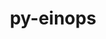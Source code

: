 ---
title: "py-einops"
layout: cache
categories: [package, develop]
meta: {"versions": ["0.3.2", "0.5.0", "0.6.0", "0.6.1"], "compilers": ["apple-clang@=14.0.0", "apple-clang@=14.0.3", "gcc@=11.3.0", "gcc@=7.3.1"], "oss": ["amzn2", "ubuntu22.04", "ventura"], "platforms": ["darwin", "linux"], "targets": ["aarch64", "ivybridge", "x86_64_v3"], "stacks": ["ml-darwin-aarch64-mps", "ml-linux-x86_64-cpu", "ml-linux-x86_64-cuda", "root"], "num_specs": 36, "num_specs_by_stack": {"root": 36, "ml-darwin-aarch64-mps": 12, "ml-linux-x86_64-cuda": 11, "ml-linux-x86_64-cpu": 11}}
spec_details: [{"hash": "se6jzbarm6egl2nvt2bjq3rox4fans3r", "compiler": "apple-clang@=14.0.0", "versions": ["0.6.1"], "os": "ventura", "platform": "darwin", "target": "aarch64", "variants": ["build_system=python_pip"], "stacks": ["root", "ml-darwin-aarch64-mps"], "size": "-", "tarball": "https://binaries.spack.io/develop/build_cache/darwin-ventura-aarch64/apple-clang-14.0.0/py-einops-0.6.1/darwin-ventura-aarch64-apple-clang-14.0.0-py-einops-0.6.1-se6jzbarm6egl2nvt2bjq3rox4fans3r.spack"}, {"hash": "h7mif6uusrpxc3jftd5fut24cvdawwmo", "compiler": "apple-clang@=14.0.0", "versions": ["0.6.1"], "os": "ventura", "platform": "darwin", "target": "aarch64", "variants": ["build_system=python_pip"], "stacks": ["root", "ml-darwin-aarch64-mps"], "size": "-", "tarball": "https://binaries.spack.io/develop/build_cache/darwin-ventura-aarch64/apple-clang-14.0.0/py-einops-0.6.1/darwin-ventura-aarch64-apple-clang-14.0.0-py-einops-0.6.1-h7mif6uusrpxc3jftd5fut24cvdawwmo.spack"}, {"hash": "cylarnycm6haadp3c2w4ygs635c4w4mx", "compiler": "apple-clang@=14.0.0", "versions": ["0.6.1"], "os": "ventura", "platform": "darwin", "target": "aarch64", "variants": ["build_system=python_pip"], "stacks": ["root", "ml-darwin-aarch64-mps"], "size": "-", "tarball": "https://binaries.spack.io/develop/build_cache/darwin-ventura-aarch64/apple-clang-14.0.0/py-einops-0.6.1/darwin-ventura-aarch64-apple-clang-14.0.0-py-einops-0.6.1-cylarnycm6haadp3c2w4ygs635c4w4mx.spack"}, {"hash": "yfrqjloihzr2asarsarii47wd3ojoltz", "compiler": "apple-clang@=14.0.0", "versions": ["0.6.1"], "os": "ventura", "platform": "darwin", "target": "aarch64", "variants": ["build_system=python_pip"], "stacks": ["root", "ml-darwin-aarch64-mps"], "size": "-", "tarball": "https://binaries.spack.io/develop/build_cache/darwin-ventura-aarch64/apple-clang-14.0.0/py-einops-0.6.1/darwin-ventura-aarch64-apple-clang-14.0.0-py-einops-0.6.1-yfrqjloihzr2asarsarii47wd3ojoltz.spack"}, {"hash": "zs2bfm4nrlf34vo3ydpfs4ppbulzij7p", "compiler": "apple-clang@=14.0.0", "versions": ["0.6.1"], "os": "ventura", "platform": "darwin", "target": "aarch64", "variants": ["build_system=python_pip"], "stacks": ["root", "ml-darwin-aarch64-mps"], "size": "-", "tarball": "https://binaries.spack.io/develop/build_cache/darwin-ventura-aarch64/apple-clang-14.0.0/py-einops-0.6.1/darwin-ventura-aarch64-apple-clang-14.0.0-py-einops-0.6.1-zs2bfm4nrlf34vo3ydpfs4ppbulzij7p.spack"}, {"hash": "c3mwwx652fc6afkajk6mtsvqzvdrxtk4", "compiler": "apple-clang@=14.0.0", "versions": ["0.6.1"], "os": "ventura", "platform": "darwin", "target": "aarch64", "variants": ["build_system=python_pip"], "stacks": ["root", "ml-darwin-aarch64-mps"], "size": "-", "tarball": "https://binaries.spack.io/develop/build_cache/darwin-ventura-aarch64/apple-clang-14.0.0/py-einops-0.6.1/darwin-ventura-aarch64-apple-clang-14.0.0-py-einops-0.6.1-c3mwwx652fc6afkajk6mtsvqzvdrxtk4.spack"}, {"hash": "uohqpycnji5vowegub4ffg7vfcsgzmd2", "compiler": "apple-clang@=14.0.0", "versions": ["0.6.1"], "os": "ventura", "platform": "darwin", "target": "aarch64", "variants": ["build_system=python_pip"], "stacks": ["root", "ml-darwin-aarch64-mps"], "size": "-", "tarball": "https://binaries.spack.io/develop/build_cache/darwin-ventura-aarch64/apple-clang-14.0.0/py-einops-0.6.1/darwin-ventura-aarch64-apple-clang-14.0.0-py-einops-0.6.1-uohqpycnji5vowegub4ffg7vfcsgzmd2.spack"}, {"hash": "xktnhzovq4ilagwvataqfcgsbuwpodav", "compiler": "apple-clang@=14.0.0", "versions": ["0.6.1"], "os": "ventura", "platform": "darwin", "target": "aarch64", "variants": ["build_system=python_pip"], "stacks": ["root", "ml-darwin-aarch64-mps"], "size": "-", "tarball": "https://binaries.spack.io/develop/build_cache/darwin-ventura-aarch64/apple-clang-14.0.0/py-einops-0.6.1/darwin-ventura-aarch64-apple-clang-14.0.0-py-einops-0.6.1-xktnhzovq4ilagwvataqfcgsbuwpodav.spack"}, {"hash": "gjwsgw6nkq7erm6u3i4e3qeqed7vnnp7", "compiler": "apple-clang@=14.0.0", "versions": ["0.6.1"], "os": "ventura", "platform": "darwin", "target": "aarch64", "variants": ["build_system=python_pip"], "stacks": ["root", "ml-darwin-aarch64-mps"], "size": "-", "tarball": "https://binaries.spack.io/develop/build_cache/darwin-ventura-aarch64/apple-clang-14.0.0/py-einops-0.6.1/darwin-ventura-aarch64-apple-clang-14.0.0-py-einops-0.6.1-gjwsgw6nkq7erm6u3i4e3qeqed7vnnp7.spack"}, {"hash": "ci5payastvl6wmjpvnxxxy5ho5xedeki", "compiler": "apple-clang@=14.0.3", "versions": ["0.6.1"], "os": "ventura", "platform": "darwin", "target": "aarch64", "variants": ["build_system=python_pip"], "stacks": ["root", "ml-darwin-aarch64-mps"], "size": "-", "tarball": "https://binaries.spack.io/develop/build_cache/darwin-ventura-aarch64/apple-clang-14.0.3/py-einops-0.6.1/darwin-ventura-aarch64-apple-clang-14.0.3-py-einops-0.6.1-ci5payastvl6wmjpvnxxxy5ho5xedeki.spack"}, {"hash": "sw47xy62cfq2u34t3q27w4xsbtorcpfm", "compiler": "apple-clang@=14.0.3", "versions": ["0.6.1"], "os": "ventura", "platform": "darwin", "target": "aarch64", "variants": ["build_system=python_pip"], "stacks": ["root", "ml-darwin-aarch64-mps"], "size": "-", "tarball": "https://binaries.spack.io/develop/build_cache/darwin-ventura-aarch64/apple-clang-14.0.3/py-einops-0.6.1/darwin-ventura-aarch64-apple-clang-14.0.3-py-einops-0.6.1-sw47xy62cfq2u34t3q27w4xsbtorcpfm.spack"}, {"hash": "trbx25cxzx7enjgexyzvt7t3yeeslucu", "compiler": "apple-clang@=14.0.3", "versions": ["0.6.1"], "os": "ventura", "platform": "darwin", "target": "aarch64", "variants": ["build_system=python_pip"], "stacks": ["root", "ml-darwin-aarch64-mps"], "size": "-", "tarball": "https://binaries.spack.io/develop/build_cache/darwin-ventura-aarch64/apple-clang-14.0.3/py-einops-0.6.1/darwin-ventura-aarch64-apple-clang-14.0.3-py-einops-0.6.1-trbx25cxzx7enjgexyzvt7t3yeeslucu.spack"}, {"hash": "6ye4rhqebnvhsbpfjgp26nhu225x5k5c", "compiler": "gcc@=7.3.1", "versions": ["0.3.2"], "os": "amzn2", "platform": "linux", "target": "ivybridge", "variants": ["build_system=python_pip"], "stacks": ["root"], "size": "-", "tarball": "https://binaries.spack.io/develop/build_cache/linux-amzn2-ivybridge/gcc-7.3.1/py-einops-0.3.2/linux-amzn2-ivybridge-gcc-7.3.1-py-einops-0.3.2-6ye4rhqebnvhsbpfjgp26nhu225x5k5c.spack"}, {"hash": "szqxuuvfvsj3vsey36hpdakp6euiayqw", "compiler": "gcc@=7.3.1", "versions": ["0.6.0"], "os": "amzn2", "platform": "linux", "target": "ivybridge", "variants": ["build_system=python_pip"], "stacks": ["root"], "size": "-", "tarball": "https://binaries.spack.io/develop/build_cache/linux-amzn2-ivybridge/gcc-7.3.1/py-einops-0.6.0/linux-amzn2-ivybridge-gcc-7.3.1-py-einops-0.6.0-szqxuuvfvsj3vsey36hpdakp6euiayqw.spack"}, {"hash": "2i5owjexijo4x24r4ofzygyq45cla7a5", "compiler": "gcc@=7.3.1", "versions": ["0.6.0"], "os": "amzn2", "platform": "linux", "target": "ivybridge", "variants": ["build_system=python_pip"], "stacks": ["root"], "size": "-", "tarball": "https://binaries.spack.io/develop/build_cache/linux-amzn2-ivybridge/gcc-7.3.1/py-einops-0.6.0/linux-amzn2-ivybridge-gcc-7.3.1-py-einops-0.6.0-2i5owjexijo4x24r4ofzygyq45cla7a5.spack"}, {"hash": "fasagrwf6mig5vbh2nl4eyohbjpl37kj", "compiler": "gcc@=7.3.1", "versions": ["0.3.2"], "os": "amzn2", "platform": "linux", "target": "ivybridge", "variants": ["build_system=python_pip"], "stacks": ["root"], "size": "-", "tarball": "https://binaries.spack.io/develop/build_cache/linux-amzn2-ivybridge/gcc-7.3.1/py-einops-0.3.2/linux-amzn2-ivybridge-gcc-7.3.1-py-einops-0.3.2-fasagrwf6mig5vbh2nl4eyohbjpl37kj.spack"}, {"hash": "ynpidsd7qaq5asrof32omnrjtmk2ssau", "compiler": "gcc@=7.3.1", "versions": ["0.3.2"], "os": "amzn2", "platform": "linux", "target": "x86_64_v3", "variants": [], "stacks": ["root"], "size": "-", "tarball": "https://binaries.spack.io/develop/build_cache/linux-amzn2-x86_64_v3/gcc-7.3.1/py-einops-0.3.2/linux-amzn2-x86_64_v3-gcc-7.3.1-py-einops-0.3.2-ynpidsd7qaq5asrof32omnrjtmk2ssau.spack"}, {"hash": "3b5cei7yroqcyaphfux4j6r7drig5prx", "compiler": "gcc@=7.3.1", "versions": ["0.3.2"], "os": "amzn2", "platform": "linux", "target": "x86_64_v3", "variants": ["build_system=python_pip"], "stacks": ["root"], "size": "-", "tarball": "https://binaries.spack.io/develop/build_cache/linux-amzn2-x86_64_v3/gcc-7.3.1/py-einops-0.3.2/linux-amzn2-x86_64_v3-gcc-7.3.1-py-einops-0.3.2-3b5cei7yroqcyaphfux4j6r7drig5prx.spack"}, {"hash": "rwd72muftjssqh6e4fblnti5ft5hnwwf", "compiler": "gcc@=7.3.1", "versions": ["0.5.0"], "os": "amzn2", "platform": "linux", "target": "x86_64_v3", "variants": [], "stacks": ["root"], "size": "-", "tarball": "https://binaries.spack.io/develop/build_cache/linux-amzn2-x86_64_v3/gcc-7.3.1/py-einops-0.5.0/linux-amzn2-x86_64_v3-gcc-7.3.1-py-einops-0.5.0-rwd72muftjssqh6e4fblnti5ft5hnwwf.spack"}, {"hash": "il7st5vjjz3o5z3uop7u4jtrmibrv5j6", "compiler": "gcc@=7.3.1", "versions": ["0.5.0"], "os": "amzn2", "platform": "linux", "target": "x86_64_v3", "variants": [], "stacks": ["root"], "size": "-", "tarball": "https://binaries.spack.io/develop/build_cache/linux-amzn2-x86_64_v3/gcc-7.3.1/py-einops-0.5.0/linux-amzn2-x86_64_v3-gcc-7.3.1-py-einops-0.5.0-il7st5vjjz3o5z3uop7u4jtrmibrv5j6.spack"}, {"hash": "ikluhtbrfqnaebm524ea7j2j35zjnnel", "compiler": "gcc@=7.3.1", "versions": ["0.3.2"], "os": "amzn2", "platform": "linux", "target": "x86_64_v3", "variants": [], "stacks": ["root"], "size": "-", "tarball": "https://binaries.spack.io/develop/build_cache/linux-amzn2-x86_64_v3/gcc-7.3.1/py-einops-0.3.2/linux-amzn2-x86_64_v3-gcc-7.3.1-py-einops-0.3.2-ikluhtbrfqnaebm524ea7j2j35zjnnel.spack"}, {"hash": "2zkm472fprmf2ia5dt5rs5zlywbouph7", "compiler": "gcc@=7.3.1", "versions": ["0.5.0"], "os": "amzn2", "platform": "linux", "target": "x86_64_v3", "variants": ["build_system=python_pip"], "stacks": ["root"], "size": "-", "tarball": "https://binaries.spack.io/develop/build_cache/linux-amzn2-x86_64_v3/gcc-7.3.1/py-einops-0.5.0/linux-amzn2-x86_64_v3-gcc-7.3.1-py-einops-0.5.0-2zkm472fprmf2ia5dt5rs5zlywbouph7.spack"}, {"hash": "ry635qewry4yqrp3umklkturf65jlw6n", "compiler": "gcc@=7.3.1", "versions": ["0.3.2"], "os": "amzn2", "platform": "linux", "target": "x86_64_v3", "variants": ["build_system=python_pip"], "stacks": ["root"], "size": "-", "tarball": "https://binaries.spack.io/develop/build_cache/linux-amzn2-x86_64_v3/gcc-7.3.1/py-einops-0.3.2/linux-amzn2-x86_64_v3-gcc-7.3.1-py-einops-0.3.2-ry635qewry4yqrp3umklkturf65jlw6n.spack"}, {"hash": "62bk7kasd4zbsi7hg52btb2tzkqo7dlr", "compiler": "gcc@=7.3.1", "versions": ["0.6.0"], "os": "amzn2", "platform": "linux", "target": "x86_64_v3", "variants": ["build_system=python_pip"], "stacks": ["root"], "size": "-", "tarball": "https://binaries.spack.io/develop/build_cache/linux-amzn2-x86_64_v3/gcc-7.3.1/py-einops-0.6.0/linux-amzn2-x86_64_v3-gcc-7.3.1-py-einops-0.6.0-62bk7kasd4zbsi7hg52btb2tzkqo7dlr.spack"}, {"hash": "34amabkgpa7tfepi42735pj32rcqbhf3", "compiler": "gcc@=7.3.1", "versions": ["0.6.0"], "os": "amzn2", "platform": "linux", "target": "x86_64_v3", "variants": ["build_system=python_pip"], "stacks": ["root"], "size": "-", "tarball": "https://binaries.spack.io/develop/build_cache/linux-amzn2-x86_64_v3/gcc-7.3.1/py-einops-0.6.0/linux-amzn2-x86_64_v3-gcc-7.3.1-py-einops-0.6.0-34amabkgpa7tfepi42735pj32rcqbhf3.spack"}, {"hash": "owwafdvcmi7yskwyp4rjkyur7ayf4jnm", "compiler": "gcc@=11.3.0", "versions": ["0.6.1"], "os": "ubuntu22.04", "platform": "linux", "target": "x86_64_v3", "variants": ["build_system=python_pip"], "stacks": ["root", "ml-linux-x86_64-cuda", "ml-linux-x86_64-cpu"], "size": "-", "tarball": "https://binaries.spack.io/develop/build_cache/linux-ubuntu22.04-x86_64_v3/gcc-11.3.0/py-einops-0.6.1/linux-ubuntu22.04-x86_64_v3-gcc-11.3.0-py-einops-0.6.1-owwafdvcmi7yskwyp4rjkyur7ayf4jnm.spack"}, {"hash": "yzxjsppo76dttjub4evchzw5nkwd66ff", "compiler": "gcc@=11.3.0", "versions": ["0.6.1"], "os": "ubuntu22.04", "platform": "linux", "target": "x86_64_v3", "variants": ["build_system=python_pip"], "stacks": ["root", "ml-linux-x86_64-cuda", "ml-linux-x86_64-cpu"], "size": "-", "tarball": "https://binaries.spack.io/develop/build_cache/linux-ubuntu22.04-x86_64_v3/gcc-11.3.0/py-einops-0.6.1/linux-ubuntu22.04-x86_64_v3-gcc-11.3.0-py-einops-0.6.1-yzxjsppo76dttjub4evchzw5nkwd66ff.spack"}, {"hash": "4sdozuagf3dsnciy4njefzqnvmt6z42t", "compiler": "gcc@=11.3.0", "versions": ["0.6.1"], "os": "ubuntu22.04", "platform": "linux", "target": "x86_64_v3", "variants": ["build_system=python_pip"], "stacks": ["root", "ml-linux-x86_64-cuda", "ml-linux-x86_64-cpu"], "size": "-", "tarball": "https://binaries.spack.io/develop/build_cache/linux-ubuntu22.04-x86_64_v3/gcc-11.3.0/py-einops-0.6.1/linux-ubuntu22.04-x86_64_v3-gcc-11.3.0-py-einops-0.6.1-4sdozuagf3dsnciy4njefzqnvmt6z42t.spack"}, {"hash": "lj2kjy7wjzfeywjexywxkmzdnf27bnga", "compiler": "gcc@=11.3.0", "versions": ["0.6.1"], "os": "ubuntu22.04", "platform": "linux", "target": "x86_64_v3", "variants": ["build_system=python_pip"], "stacks": ["root", "ml-linux-x86_64-cuda", "ml-linux-x86_64-cpu"], "size": "-", "tarball": "https://binaries.spack.io/develop/build_cache/linux-ubuntu22.04-x86_64_v3/gcc-11.3.0/py-einops-0.6.1/linux-ubuntu22.04-x86_64_v3-gcc-11.3.0-py-einops-0.6.1-lj2kjy7wjzfeywjexywxkmzdnf27bnga.spack"}, {"hash": "yt5dz73nhdyonhozlb4a6p5vssu6ytoo", "compiler": "gcc@=11.3.0", "versions": ["0.6.1"], "os": "ubuntu22.04", "platform": "linux", "target": "x86_64_v3", "variants": ["build_system=python_pip"], "stacks": ["root", "ml-linux-x86_64-cuda", "ml-linux-x86_64-cpu"], "size": "-", "tarball": "https://binaries.spack.io/develop/build_cache/linux-ubuntu22.04-x86_64_v3/gcc-11.3.0/py-einops-0.6.1/linux-ubuntu22.04-x86_64_v3-gcc-11.3.0-py-einops-0.6.1-yt5dz73nhdyonhozlb4a6p5vssu6ytoo.spack"}, {"hash": "gznuz6lr4gux2h2npr7hmjvwmzuonj6y", "compiler": "gcc@=11.3.0", "versions": ["0.6.1"], "os": "ubuntu22.04", "platform": "linux", "target": "x86_64_v3", "variants": ["build_system=python_pip"], "stacks": ["root", "ml-linux-x86_64-cuda", "ml-linux-x86_64-cpu"], "size": "-", "tarball": "https://binaries.spack.io/develop/build_cache/linux-ubuntu22.04-x86_64_v3/gcc-11.3.0/py-einops-0.6.1/linux-ubuntu22.04-x86_64_v3-gcc-11.3.0-py-einops-0.6.1-gznuz6lr4gux2h2npr7hmjvwmzuonj6y.spack"}, {"hash": "iv3gwaixwnckvuq3vhh3t75bda6emizz", "compiler": "gcc@=11.3.0", "versions": ["0.6.0"], "os": "ubuntu22.04", "platform": "linux", "target": "x86_64_v3", "variants": ["build_system=python_pip"], "stacks": ["root", "ml-linux-x86_64-cuda", "ml-linux-x86_64-cpu"], "size": "-", "tarball": "https://binaries.spack.io/develop/build_cache/linux-ubuntu22.04-x86_64_v3/gcc-11.3.0/py-einops-0.6.0/linux-ubuntu22.04-x86_64_v3-gcc-11.3.0-py-einops-0.6.0-iv3gwaixwnckvuq3vhh3t75bda6emizz.spack"}, {"hash": "n5yespnqf7rob5fivwlcrudkdcj5np7i", "compiler": "gcc@=11.3.0", "versions": ["0.6.1"], "os": "ubuntu22.04", "platform": "linux", "target": "x86_64_v3", "variants": ["build_system=python_pip"], "stacks": ["root", "ml-linux-x86_64-cuda", "ml-linux-x86_64-cpu"], "size": "-", "tarball": "https://binaries.spack.io/develop/build_cache/linux-ubuntu22.04-x86_64_v3/gcc-11.3.0/py-einops-0.6.1/linux-ubuntu22.04-x86_64_v3-gcc-11.3.0-py-einops-0.6.1-n5yespnqf7rob5fivwlcrudkdcj5np7i.spack"}, {"hash": "wyr7kw3wesyxrnuhbbmzzr7etra4jz63", "compiler": "gcc@=11.3.0", "versions": ["0.6.1"], "os": "ubuntu22.04", "platform": "linux", "target": "x86_64_v3", "variants": ["build_system=python_pip"], "stacks": ["root", "ml-linux-x86_64-cuda", "ml-linux-x86_64-cpu"], "size": "-", "tarball": "https://binaries.spack.io/develop/build_cache/linux-ubuntu22.04-x86_64_v3/gcc-11.3.0/py-einops-0.6.1/linux-ubuntu22.04-x86_64_v3-gcc-11.3.0-py-einops-0.6.1-wyr7kw3wesyxrnuhbbmzzr7etra4jz63.spack"}, {"hash": "tghba34z3nxrlqu6xclkqvdppdukl3og", "compiler": "gcc@=11.3.0", "versions": ["0.6.1"], "os": "ubuntu22.04", "platform": "linux", "target": "x86_64_v3", "variants": ["build_system=python_pip"], "stacks": ["root", "ml-linux-x86_64-cuda", "ml-linux-x86_64-cpu"], "size": "-", "tarball": "https://binaries.spack.io/develop/build_cache/linux-ubuntu22.04-x86_64_v3/gcc-11.3.0/py-einops-0.6.1/linux-ubuntu22.04-x86_64_v3-gcc-11.3.0-py-einops-0.6.1-tghba34z3nxrlqu6xclkqvdppdukl3og.spack"}, {"hash": "sylmis55mea26efawtcyna25zpb5n2dv", "compiler": "gcc@=11.3.0", "versions": ["0.6.1"], "os": "ubuntu22.04", "platform": "linux", "target": "x86_64_v3", "variants": ["build_system=python_pip"], "stacks": ["root", "ml-linux-x86_64-cuda", "ml-linux-x86_64-cpu"], "size": "-", "tarball": "https://binaries.spack.io/develop/build_cache/linux-ubuntu22.04-x86_64_v3/gcc-11.3.0/py-einops-0.6.1/linux-ubuntu22.04-x86_64_v3-gcc-11.3.0-py-einops-0.6.1-sylmis55mea26efawtcyna25zpb5n2dv.spack"}]
---